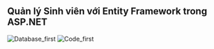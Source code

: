 ## Quản lý Sinh viên với Entity Framework trong ASP.NET
![Database_first](https://github.com/vn-lam-3691/QLSinhVien_Entity_Framework/assets/82721887/c11372d2-c8ea-4274-8120-b33859421d98)
![Code_first](https://github.com/vn-lam-3691/QLSinhVien_Entity_Framework/assets/82721887/9f341e75-06a8-4ef5-a897-55267a8ad4c3)
